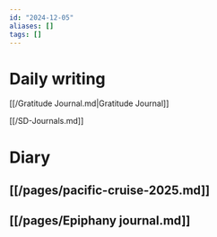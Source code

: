 ```yaml
---
id: "2024-12-05"
aliases: []
tags: []
---
```


# Daily writing

[[/Gratitude Journal.md|Gratitude Journal]]

[[/SD-Journals.md]]

# Diary

## [[/pages/pacific-cruise-2025.md]]

## [[/pages/Epiphany journal.md]]
